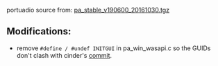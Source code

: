 portuadio source from: [pa_stable_v190600_20161030.tgz](http://www.portaudio.com/archives/pa_stable_v190600_20161030.tgz)


## Modifications:

- remove `#define / #undef INITGUI` in pa_win_wasapi.c so the GUIDs don't clash with cinder's [commit](https://github.com/richardeakin/Cinder-PortAudio/commit/4ee845315f6564e8cdd59584250868d9cc7d6707).